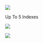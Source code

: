 ![](https://user-images.githubusercontent.com/26511983/70857081-1abda380-1eae-11ea-9f3b-6b104454beba.png)

Up To 5 Indexes

![](https://user-images.githubusercontent.com/26511983/70857094-39bc3580-1eae-11ea-9a96-74b4b01af5f9.png)

![](https://user-images.githubusercontent.com/26511983/70857098-4fc9f600-1eae-11ea-8306-09390184d602.png)
